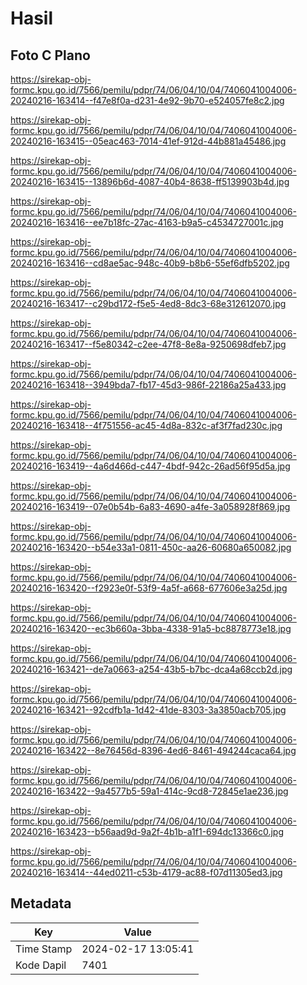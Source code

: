 # Hasil

## Foto C Plano

https://sirekap-obj-formc.kpu.go.id/7566/pemilu/pdpr/74/06/04/10/04/7406041004006-20240216-163414--f47e8f0a-d231-4e92-9b70-e524057fe8c2.jpg

https://sirekap-obj-formc.kpu.go.id/7566/pemilu/pdpr/74/06/04/10/04/7406041004006-20240216-163415--05eac463-7014-41ef-912d-44b881a45486.jpg

https://sirekap-obj-formc.kpu.go.id/7566/pemilu/pdpr/74/06/04/10/04/7406041004006-20240216-163415--13896b6d-4087-40b4-8638-ff5139903b4d.jpg

https://sirekap-obj-formc.kpu.go.id/7566/pemilu/pdpr/74/06/04/10/04/7406041004006-20240216-163416--ee7b18fc-27ac-4163-b9a5-c4534727001c.jpg

https://sirekap-obj-formc.kpu.go.id/7566/pemilu/pdpr/74/06/04/10/04/7406041004006-20240216-163416--cd8ae5ac-948c-40b9-b8b6-55ef6dfb5202.jpg

https://sirekap-obj-formc.kpu.go.id/7566/pemilu/pdpr/74/06/04/10/04/7406041004006-20240216-163417--c29bd172-f5e5-4ed8-8dc3-68e312612070.jpg

https://sirekap-obj-formc.kpu.go.id/7566/pemilu/pdpr/74/06/04/10/04/7406041004006-20240216-163417--f5e80342-c2ee-47f8-8e8a-9250698dfeb7.jpg

https://sirekap-obj-formc.kpu.go.id/7566/pemilu/pdpr/74/06/04/10/04/7406041004006-20240216-163418--3949bda7-fb17-45d3-986f-22186a25a433.jpg

https://sirekap-obj-formc.kpu.go.id/7566/pemilu/pdpr/74/06/04/10/04/7406041004006-20240216-163418--4f751556-ac45-4d8a-832c-af3f7fad230c.jpg

https://sirekap-obj-formc.kpu.go.id/7566/pemilu/pdpr/74/06/04/10/04/7406041004006-20240216-163419--4a6d466d-c447-4bdf-942c-26ad56f95d5a.jpg

https://sirekap-obj-formc.kpu.go.id/7566/pemilu/pdpr/74/06/04/10/04/7406041004006-20240216-163419--07e0b54b-6a83-4690-a4fe-3a058928f869.jpg

https://sirekap-obj-formc.kpu.go.id/7566/pemilu/pdpr/74/06/04/10/04/7406041004006-20240216-163420--b54e33a1-0811-450c-aa26-60680a650082.jpg

https://sirekap-obj-formc.kpu.go.id/7566/pemilu/pdpr/74/06/04/10/04/7406041004006-20240216-163420--f2923e0f-53f9-4a5f-a668-677606e3a25d.jpg

https://sirekap-obj-formc.kpu.go.id/7566/pemilu/pdpr/74/06/04/10/04/7406041004006-20240216-163420--ec3b660a-3bba-4338-91a5-bc8878773e18.jpg

https://sirekap-obj-formc.kpu.go.id/7566/pemilu/pdpr/74/06/04/10/04/7406041004006-20240216-163421--de7a0663-a254-43b5-b7bc-dca4a68ccb2d.jpg

https://sirekap-obj-formc.kpu.go.id/7566/pemilu/pdpr/74/06/04/10/04/7406041004006-20240216-163421--92cdfb1a-1d42-41de-8303-3a3850acb705.jpg

https://sirekap-obj-formc.kpu.go.id/7566/pemilu/pdpr/74/06/04/10/04/7406041004006-20240216-163422--8e76456d-8396-4ed6-8461-494244caca64.jpg

https://sirekap-obj-formc.kpu.go.id/7566/pemilu/pdpr/74/06/04/10/04/7406041004006-20240216-163422--9a4577b5-59a1-414c-9cd8-72845e1ae236.jpg

https://sirekap-obj-formc.kpu.go.id/7566/pemilu/pdpr/74/06/04/10/04/7406041004006-20240216-163423--b56aad9d-9a2f-4b1b-a1f1-694dc13366c0.jpg

https://sirekap-obj-formc.kpu.go.id/7566/pemilu/pdpr/74/06/04/10/04/7406041004006-20240216-163414--44ed0211-c53b-4179-ac88-f07d11305ed3.jpg


## Metadata

| Key        | Value               |
| ---------- | ------------------- |
| Time Stamp | 2024-02-17 13:05:41 |
| Kode Dapil | 7401                |



